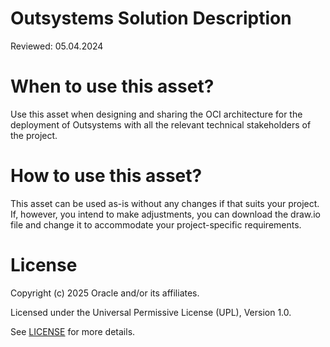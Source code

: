 # Outsystems Solution Description
 
Reviewed: 05.04.2024
 
# When to use this asset?
 
Use this asset when designing and sharing the OCI architecture for the deployment of Outsystems with all the relevant technical stakeholders of the project. 
 
# How to use this asset?
 
This asset can be used as-is without any changes if that suits your project. If, however, you intend to make adjustments, you can download the draw.io file and change it to accommodate your project-specific requirements.
 
 
# License
 
Copyright (c) 2025 Oracle and/or its affiliates.
 
Licensed under the Universal Permissive License (UPL), Version 1.0.
 
See [LICENSE](https://github.com/oracle-devrel/technology-engineering/blob/main/LICENSE) for more details.